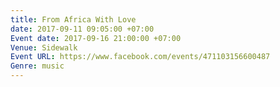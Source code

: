 ```yaml
---
title: From Africa With Love
date: 2017-09-11 09:05:00 +07:00
Event date: 2017-09-16 21:00:00 +07:00
Venue: Sidewalk
Event URL: https://www.facebook.com/events/471103156600487
Genre: music
---
```



